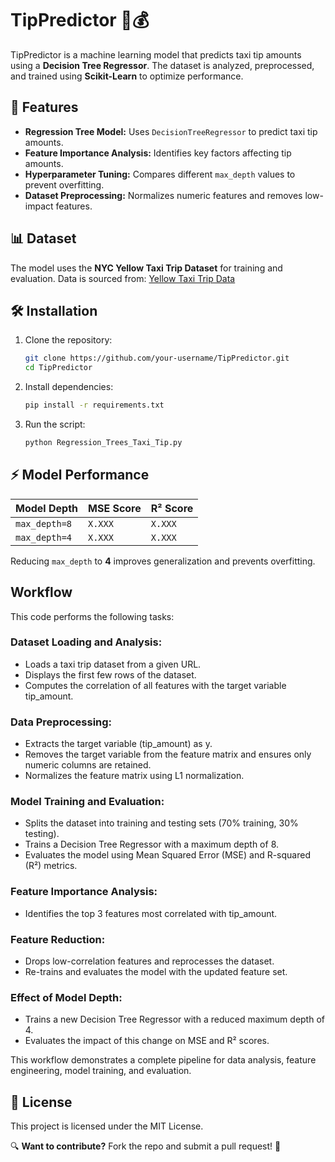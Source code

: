 
# TipPredictor 🚖💰

TipPredictor is a machine learning model that predicts taxi tip amounts using a **Decision Tree Regressor**. The dataset is analyzed, preprocessed, and trained using **Scikit-Learn** to optimize performance.

## 🚀 Features
- **Regression Tree Model:** Uses `DecisionTreeRegressor` to predict taxi tip amounts.
- **Feature Importance Analysis:** Identifies key factors affecting tip amounts.
- **Hyperparameter Tuning:** Compares different `max_depth` values to prevent overfitting.
- **Dataset Preprocessing:** Normalizes numeric features and removes low-impact features.

## 📊 Dataset
The model uses the **NYC Yellow Taxi Trip Dataset** for training and evaluation.
Data is sourced from:
[Yellow Taxi Trip Data](https://cf-courses-data.s3.us.cloud-object-storage.appdomain.cloud/pu9kbeSaAtRZ7RxdJKX9_A/yellow-tripdata.csv)

## 🛠 Installation
1. Clone the repository:
    ```sh
    git clone https://github.com/your-username/TipPredictor.git
    cd TipPredictor
    ```
2. Install dependencies:
    ```sh
    pip install -r requirements.txt
    ```
3. Run the script:
    ```sh
    python Regression_Trees_Taxi_Tip.py
    ```

## ⚡ Model Performance
| Model Depth | MSE Score | R² Score |
|-------------|----------|---------|
| `max_depth=8` | `X.XXX` | `X.XXX` |
| `max_depth=4` | `X.XXX` | `X.XXX` |

Reducing `max_depth` to **4** improves generalization and prevents overfitting.

## Workflow

This code performs the following tasks:

### Dataset Loading and Analysis:
- Loads a taxi trip dataset from a given URL.
- Displays the first few rows of the dataset.
- Computes the correlation of all features with the target variable tip_amount.

### Data Preprocessing:
- Extracts the target variable (tip_amount) as y.
- Removes the target variable from the feature matrix and ensures only numeric columns are retained.
- Normalizes the feature matrix using L1 normalization.

### Model Training and Evaluation:
- Splits the dataset into training and testing sets (70% training, 30% testing).
- Trains a Decision Tree Regressor with a maximum depth of 8.
- Evaluates the model using Mean Squared Error (MSE) and R-squared (R²) metrics.

### Feature Importance Analysis:
- Identifies the top 3 features most correlated with tip_amount.

### Feature Reduction:
- Drops low-correlation features and reprocesses the dataset.
- Re-trains and evaluates the model with the updated feature set.

### Effect of Model Depth:
- Trains a new Decision Tree Regressor with a reduced maximum depth of 4.
- Evaluates the impact of this change on MSE and R² scores.

This workflow demonstrates a complete pipeline for data analysis, feature engineering, model training, and evaluation.




## 📜 License
This project is licensed under the MIT License.



🔍 **Want to contribute?** Fork the repo and submit a pull request! 🚀



